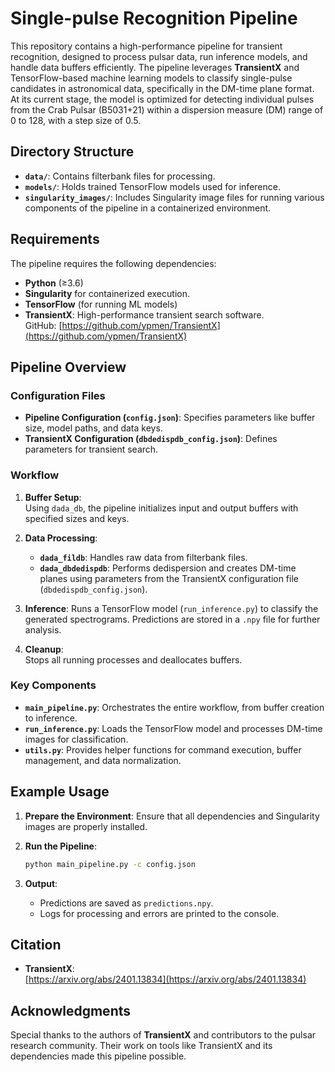 # Single-pulse Recognition Pipeline

This repository contains a high-performance pipeline for transient recognition, designed to process pulsar data, run inference models, and handle data buffers efficiently. The pipeline leverages **TransientX** and TensorFlow-based machine learning models to classify single-pulse candidates in astronomical data, specifically in the DM-time plane format. At its current stage, the model is optimized for detecting individual pulses from the Crab Pulsar (B5031+21) within a dispersion measure (DM) range of 0 to 128, with a step size of 0.5.

## Directory Structure

- **`data/`**: Contains filterbank files for processing.
- **`models/`**: Holds trained TensorFlow models used for inference.
- **`singularity_images/`**: Includes Singularity image files for running various components of the pipeline in a containerized environment.

## Requirements

The pipeline requires the following dependencies:

- **Python** (≥3.6)
- **Singularity** for containerized execution.
- **TensorFlow** (for running ML models)
- **TransientX**: High-performance transient search software.  
  GitHub: [https://github.com/ypmen/TransientX](https://github.com/ypmen/TransientX)  

## Pipeline Overview

### Configuration Files
- **Pipeline Configuration (`config.json`)**: Specifies parameters like buffer size, model paths, and data keys.
- **TransientX Configuration (`dbdedispdb_config.json`)**: Defines parameters for transient search.

### Workflow

1. **Buffer Setup**:  
   Using `dada_db`, the pipeline initializes input and output buffers with specified sizes and keys.

2. **Data Processing**:
   - **`dada_fildb`**: Handles raw data from filterbank files.
   - **`dada_dbdedispdb`**: Performs dedispersion and creates DM-time planes using parameters from the TransientX configuration file (`dbdedispdb_config.json`).

3. **Inference**:
   Runs a TensorFlow model (`run_inference.py`) to classify the generated spectrograms. Predictions are stored in a `.npy` file for further analysis.

4. **Cleanup**:  
   Stops all running processes and deallocates buffers.

### Key Components
- **`main_pipeline.py`**: Orchestrates the entire workflow, from buffer creation to inference.
- **`run_inference.py`**: Loads the TensorFlow model and processes DM-time images for classification.
- **`utils.py`**: Provides helper functions for command execution, buffer management, and data normalization.

## Example Usage

1. **Prepare the Environment**:
   Ensure that all dependencies and Singularity images are properly installed.

2. **Run the Pipeline**:
   ```bash
   python main_pipeline.py -c config.json
   ```

3. **Output**:
   - Predictions are saved as `predictions.npy`.
   - Logs for processing and errors are printed to the console.

## Citation

- **TransientX**:  
  [https://arxiv.org/abs/2401.13834](https://arxiv.org/abs/2401.13834)

## Acknowledgments

Special thanks to the authors of **TransientX** and contributors to the pulsar research community. Their work on tools like TransientX and its dependencies made this pipeline possible.
